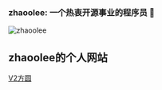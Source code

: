 ### zhaoolee: 一个热衷开源事业的程序员 👋

![zhaoolee](https://github-readme-stats.vercel.app/api?username=zhaoolee&show_icons=true)


## zhaoolee的个人网站

[V2方圆](https://www.v2fy.com)



